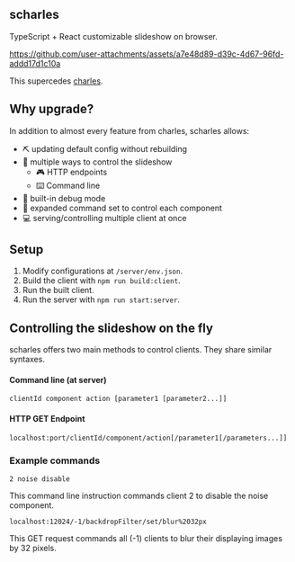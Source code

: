 ## scharles

TypeScript + React customizable slideshow on browser.

https://github.com/user-attachments/assets/a7e48d89-d39c-4d67-96fd-addd17d1c10a

This supercedes [charles](https://github.com/maiswan/charles).

## Why upgrade?
In addition to almost every feature from charles, scharles allows:
* ⛏️ updating default config without rebuilding
* 🏹 multiple ways to control the slideshow
    * 🎮 HTTP endpoints
    * ⌨️ Command line
* 🐛 built-in debug mode
* 💬 expanded command set to control each component
* 💻 serving/controlling multiple client at once

## Setup

1. Modify configurations at `/server/env.json`.
2. Build the client with `npm run build:client`.
3. Run the built client.
4. Run the server with `npm run start:server`.

## Controlling the slideshow on the fly
scharles offers two main methods to control clients. They share similar syntaxes.

#### Command line (at server)

    clientId component action [parameter1 [parameter2...]] 


#### HTTP GET Endpoint

    localhost:port/clientId/component/action[/parameter1[/parameters...]]


### Example commands

    2 noise disable

This command line instruction commands client 2 to disable the noise component.

    localhost:12024/-1/backdropFilter/set/blur%2032px

This GET request commands all (-1) clients to blur their displaying images by 32 pixels.
